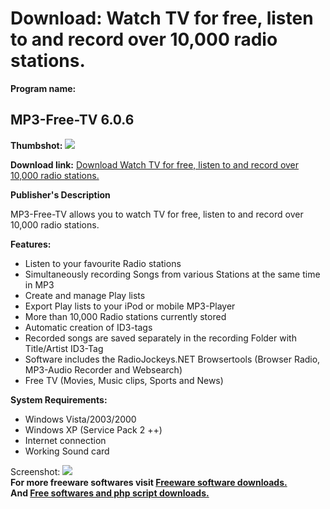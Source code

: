 # Download: Watch TV for free, listen to and record over 10,000 radio stations.

**Program name:**

## MP3-Free-TV 6.0.6

  
**Thumbshot:** ![](http://www.freewarefiles.com/screenshot/mp3freetv_md.gif)   
  
**Download link:** [Download Watch TV for free, listen to and record over 10,000 radio stations.](http://freesoftwares.boysofts.com/MP-Free-TV_program_38449.html)  
  


**Publisher's Description**  
  


MP3-Free-TV allows you to watch TV for free, listen to and record over 10,000 radio stations. 

**Features:**

  * Listen to your favourite Radio stations 
  * Simultaneously recording Songs from various Stations at the same time in MP3 
  * Create and manage Play lists 
  * Export Play lists to your iPod or mobile MP3-Player 
  * More than 10,000 Radio stations currently stored 
  * Automatic creation of ID3-tags 
  * Recorded songs are saved separately in the recording Folder with Title/Artist ID3-Tag 
  * Software includes the RadioJockeys.NET Browsertools (Browser Radio, MP3-Audio Recorder and Websearch) 
  * Free TV (Movies, Music clips, Sports and News) 

**System Requirements:**

  * Windows Vista/2003/2000 
  * Windows XP (Service Pack 2 ++) 
  * Internet connection 
  * Working Sound card 

  
  
Screenshot: ![](http://www.freewarefiles.com/screenshot/mp3freetv.gif)   
**For more freeware softwares visit [Freeware software downloads.](http://freesoftwares.boysofts.com/)**   
**And [Free softwares and php script downloads.](http://www.boysofts.com/)**

